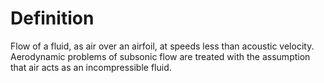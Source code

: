 # Definition

Flow of a fluid, as air over an airfoil, at speeds less than acoustic
velocity. Aerodynamic problems of subsonic flow are treated with the
assumption that air acts as an incompressible fluid.
